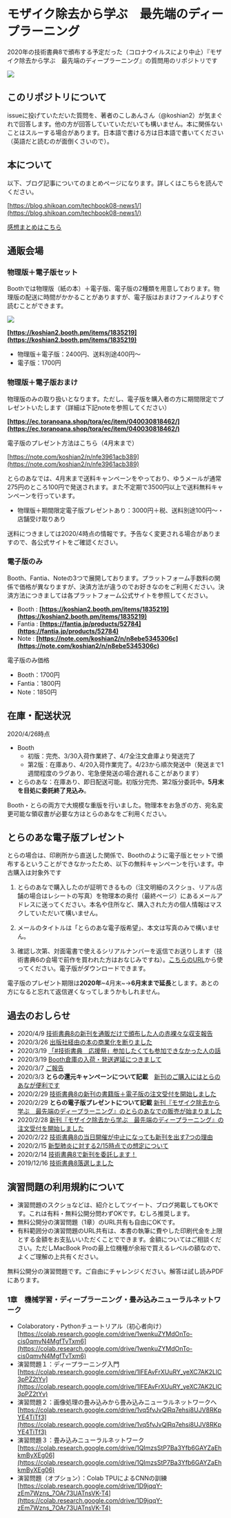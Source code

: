 # モザイク除去から学ぶ　最先端のディープラーニング
2020年の技術書典8で頒布する予定だった（コロナウイルスにより中止）『モザイク除去から学ぶ　最先端のディープラーニング』の質問用のリポジトリです

![](https://github.com/koshian2/MosaicDeeplearningBook/blob/master/images/title.png)

## このリポジトリについて
issueに投げていただいた質問を、著者のこしあんさん（@koshian2）が気まぐれで回答します。他の方が回答していていただいても構いません。本に関係ないことはスルーする場合があります。日本語で書ける方は日本語で書いてください（英語だと読むのが面倒くさいので）。

## 本について
以下、ブログ記事についてのまとめページになります。詳しくはこちらを読んでください。

[https://blog.shikoan.com/techbook08-news1/](https://blog.shikoan.com/techbook08-news1/)

[感想まとめはこちら](https://github.com/koshian2/MosaicDeeplearningBook/blob/master/%E6%84%9F%E6%83%B3.md)

## 通販会場
### 物理版＋電子版セット
Boothでは物理版（紙の本）＋電子版、電子版の2種類を用意しております。物理版の配送に時間がかかることがありますが、電子版はおまけファイルよりすぐ読むことができます。

<a href="https://koshian2.booth.pm/items/1835219"><img src="https://asset.booth.pm/static-images/banner/468x60_02.png"></a>

**[https://koshian2.booth.pm/items/1835219](https://koshian2.booth.pm/items/1835219)**

* 物理版＋電子版：2400円、送料別途400円～
* 電子版：1700円

### 物理版＋電子版おまけ
物理版のみの取り扱いとなります。ただし、電子版を購入者の方に期間限定でプレゼントいたします（詳細は下記noteを参照してください）

**[https://ec.toranoana.shop/tora/ec/item/040030818462/](https://ec.toranoana.shop/tora/ec/item/040030818462/)**

電子版のプレゼント方法はこちら（4月末まで）

[https://note.com/koshian2/n/nfe3961acb389](https://note.com/koshian2/n/nfe3961acb389)

とらのあなでは、4月末まで送料キャンペーンをやっており、ゆうメールが通常275円のところ100円で発送されます。また不定期で3500円以上で送料無料キャンペーンを行っています。

* 物理版＋期間限定電子版プレゼントあり：3000円＋税、送料別途100円～・店舗受け取りあり

送料につきましては2020/4時点の情報です。予告なく変更される場合がありますので、各公式サイトをご確認ください。

### 電子版のみ
Booth、Fantia、Noteの3つで展開しております。プラットフォーム手数料の関係で価格が異なりますが、決済方法が違うのでお好きなのをご利用ください。決済方法につきましては各プラットフォーム公式サイトを参照してください。

* Booth : **[https://koshian2.booth.pm/items/1835219](https://koshian2.booth.pm/items/1835219)**
* Fantia : **[https://fantia.jp/products/52784](https://fantia.jp/products/52784)**
* Note : **[https://note.com/koshian2/n/n8ebe5345306c](https://note.com/koshian2/n/n8ebe5345306c)**

電子版のみ価格

* Booth：1700円
* Fantia：1800円
* Note：1850円

## 在庫・配送状況
2020/4/26時点

* Booth
    + 初版：完売、3/30入荷作業終了、4/7全注文倉庫より発送完了
    + 第2版：在庫あり、4/20入荷作業完了。4/23から順次発送中（発送まで1週間程度のラグあり、宅急便発送の場合遅れることがあります）
* とらのあな：在庫あり、即日配送可能。初版分完売、第2版分委託中。**5月末を目処に委託終了見込み**。

Booth・とらの両方で大規模な重版を行いました。物理本をお急ぎの方、宛名変更可能な領収書が必要な方はとらのあなをご利用ください。

## とらのあな電子版プレゼント
とらの場合は、印刷所から直送した関係で、Boothのように電子版とセットで頒布するということができなかったため、以下の無料キャンペーンを行います。中古購入は対象外です

1. とらのあなで購入したのが証明できるもの（注文明細のスクショ、リアル店舗の場合はレシートの写真）を物理本の奥付（最終ページ）にあるメールアドレスに送ってください。本名や住所など、購入された方の個人情報はマスクしていただいて構いません。

2. メールのタイトルは「とらのあな電子版希望」、本文は写真のみで構いません。

3. 確認し次第、対面電書で使えるシリアルナンバーを返信でお送りします（技術書典6の会場で前作を買われた方はおなじみですね）。[こちらのURL](https://taimen.jp/f/1165)から使ってください。電子版がダウンロードできます。

電子版のプレゼント期限は**2020年**~4月末~→**6月末まで延長**とします。あとの方になると忘れて返信遅くなってしまうかもしれません。

## 過去のおしらせ
* 2020/4/9 [技術書典8の新刊を通販だけで頒布した人の赤裸々な収支報告](https://note.com/koshian2/n/nf38e836988a9)
* 2020/3/26 [出版社経由の本の商業化を断りました](https://note.com/koshian2/n/n15c50e5173c3)
* 2020/3/19 [「#技術書典　応援祭」参加したくても参加できなかった人の話](https://note.com/koshian2/n/n0581d480e67a)
* 2020/3/19 [Booth倉庫の入荷・発送遅延につきまして](https://blog.shikoan.com/techbook08-news05/)
* 2020/3/7 [ご報告](https://blog.shikoan.com/techbook08-news04/)
* 2020/3/3 **とらの還元キャンペーンについて記載**　[新刊のご購入にはとらのあなが便利です](https://blog.shikoan.com/techbook08-news03/)
* 2020/2/29 [技術書典8の新刊の書籍版＋電子版の注文受付を開始しました](https://blog.shikoan.com/techbook08-news02-2/)
* 2020/2/29 **とらの電子版プレゼントについて記載** [新刊『モザイク除去から学ぶ　最先端のディープラーニング』のとらのあなでの販売が始まりました](https://note.com/koshian2/n/nfe3961acb389)
* 2020/2/28 [新刊『モザイク除去から学ぶ　最先端のディープラーニング』の注文受付を開始しました](https://note.com/koshian2/n/n4bf9bdd19699)
* 2020/2/22 [技術書典8の当日開催が中止になっても新刊を出す7つの理由](https://blog.shikoan.com/techbook08-news02/)
* 2020/2/15 [新型肺炎に対する2/15時点での想定について](https://blog.shikoan.com/techbook08-sp/)
* 2020/2/14 [技術書典8で新刊を委託します！](https://blog.shikoan.com/techbook08-news1/)
* 2019/12/16 [技術書典8落選しました](https://note.com/koshian2/n/n6b69960a7d67)

## 演習問題の利用規約について
* 演習問題のスクショなどは、紹介としてツイート、ブログ掲載してもOKです。これは有料・無料公開分問わずOKです。むしろ推奨します。
* 無料公開分の演習問題（1章）のURL共有も自由にOKです。
* 有料範囲分の演習問題のURL共有は、本書の執筆に費やした印刷代金を上限とする金額をお支払いいただくことでできます。金額についてはご相談ください。ただしMacBook Proの最上位機種が余裕で買えるレベルの額なので、よくご理解の上共有ください。

無料公開分の演習問題です。ご自由にチャレンジください。解答は試し読みPDFにあります。

### 1章　機械学習・ディープラーニング・畳み込みニューラルネットワーク

* Colaboratory・Pythonチュートリアル（初心者向け） [https://colab.research.google.com/drive/1wenkuZYMdOnTo-cis0qmvN4MgfTvTxm6](https://colab.research.google.com/drive/1wenkuZYMdOnTo-cis0qmvN4MgfTvTxm6)
* 演習問題１：ディープラーニング入門 [https://colab.research.google.com/drive/1lFEAvFrXUuRY_yeXC7AK2LlC3pPZ2tYv](https://colab.research.google.com/drive/1lFEAvFrXUuRY_yeXC7AK2LlC3pPZ2tYv)
* 演習問題２：画像処理の畳み込みから畳み込みニューラルネットワークへ [https://colab.research.google.com/drive/1vq5fvJvQlRq7ehsi8UJV8RKpYE4TiTf3](https://colab.research.google.com/drive/1vq5fvJvQlRq7ehsi8UJV8RKpYE4TiTf3)
* 演習問題３：畳み込みニューラルネットワーク [https://colab.research.google.com/drive/1QImzsStP7Ba3Yfb6GAYZaEhkmByXEg06](https://colab.research.google.com/drive/1QImzsStP7Ba3Yfb6GAYZaEhkmByXEg06)
* 演習問題（オプション）：Colab TPUによるCNNの訓練 [https://colab.research.google.com/drive/1D9jqqY-zEm7Wzns_7OAr73UATnsVK-T4](https://colab.research.google.com/drive/1D9jqqY-zEm7Wzns_7OAr73UATnsVK-T4)


